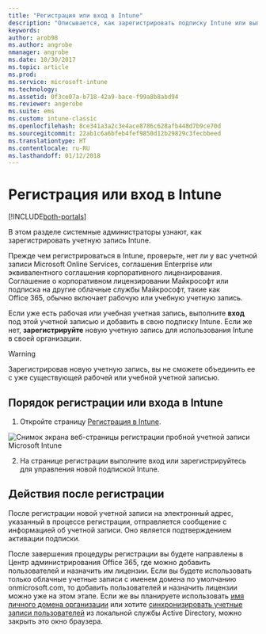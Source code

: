 ```yaml
---
title: "Регистрация или вход в Intune"
description: "Описывается, как зарегистрировать подписку Intune или выполнить вход, чтобы начать использовать подписку"
keywords: 
author: arob98
ms.author: angrobe
nmanager: angrobe
ms.date: 10/30/2017
ms.topic: article
ms.prod: 
ms.service: microsoft-intune
ms.technology: 
ms.assetid: 0f3ce07a-b718-42a9-bace-f99a8b8abd94
ms.reviewer: angerobe
ms.suite: ems
ms.custom: intune-classic
ms.openlocfilehash: 8ce341a3a2c3e4ace8786c628afb448d7b9ce70d
ms.sourcegitcommit: 22ab1c6a6bfeb4fef9850d12b29829c3fecbbeed
ms.translationtype: HT
ms.contentlocale: ru-RU
ms.lasthandoff: 01/12/2018
---
```

# <a name="sign-up-or-sign-in-to-intune"></a>Регистрация или вход в Intune

[!INCLUDE[both-portals](./includes/note-for-both-portals.md)]

В этом разделе системные администраторы узнают, как зарегистрировать учетную запись Intune.

Прежде чем регистрироваться в Intune, проверьте, нет ли у вас учетной записи Microsoft Online Services, соглашения Enterprise или эквивалентного соглашения корпоративного лицензирования. Соглашение о корпоративном лицензировании Майкрософт или подписка на другие облачные службы Майкрософт, такие как Office 365, обычно включает рабочую или учебную учетную запись.

Если уже есть рабочая или учебная учетная запись, выполните **вход** под этой учетной записью и добавить в свою подписку Intune. Если же нет, **зарегистрируйте** новую учетную запись для использования Intune в своей организации.

>[!WARNING]
>Зарегистрировав новую учетную запись, вы не сможете объединить ее с уже существующей рабочей или учебной учетной записью.

## <a name="how-to-sign-up-or-sign-in-to-intune"></a>Порядок регистрации или входа в Intune

1.  Откройте страницу [Регистрация в Intune](https://portal.office.com/Signup/Signup.aspx?OfferId=40BE278A-DFD1-470a-9EF7-9F2596EA7FF9&dl=INTUNE_A&ali=1#0%20).

  ![Снимок экрана веб-страницы регистрации пробной учетной записи Microsoft Intune](./media/account-sign-up-site.png)

2.  На странице регистрации выполните вход или зарегистрируйтесь для управления новой подпиской Intune.

## <a name="post-sign-up-considerations"></a>Действия после регистрации
После регистрации новой учетной записи на электронный адрес, указанный в процессе регистрации, отправляется сообщение с информацией об учетной записи. Оно является подтверждением активации подписки.

После завершения процедуры регистрации вы будете направлены в Центр администрирования Office 365, где можно добавить пользователей и назначить им лицензии. Если вы будете использовать только облачные учетные записи с именем домена по умолчанию onmicrosoft.com, то добавить пользователей и назначить лицензии можно уже на этом этапе. Если же вы планируете использовать [имя личного домена организации](custom-domain-name-configure.md) или хотите [синхронизировать учетные записи пользователей](users-add.md#sync-active-directory-and-add-users-to-intune) из локальной службы Active Directory, можно закрыть это окно браузера.
